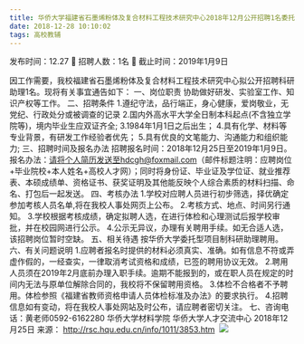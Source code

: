 ```yaml
---
title: 华侨大学福建省石墨烯粉体及复合材料工程技术研究中心2018年12月公开招聘1名委托型项目制科研助理启事
date: 2018-12-28 10:10:02
tags: 高校教辅
---
```

发布时间：12.27   🌟   招聘人数：1名   🌈   截止时间：2019年1月9日
<!-- more -->
因工作需要，我校福建省石墨烯粉体及复合材料工程技术研究中心拟公开招聘科研助理1名。现将有关事宜通告如下：
一、岗位职责
协助做好研发、实验室工作、知识产权等工作。
二、招聘条件
1.遵纪守法，品行端正，身心健康，爱岗敬业，无党纪、行政处分或被调查的记录
2.国内外高水平大学全日制本科起点(不含独立学院等)，境内毕业生应双证齐全;
3.1984年1月1日之后出生；
4.具有化学、材料等专业背景，有研发工作经验者优先；
5.具有优良的文笔能力、沟通能力和组织能力;
三、招聘时间及报名办法
招聘报名时间：2018年12月25日至2019年1月9日。
报名办法：请将个人简历发送至hdcgh@foxmail.com（邮件标题注明：应聘岗位+毕业院校+本人姓名+高校人才网）；同时将身份证、毕业证及学位证、就业推荐表、本硕成绩单、资格证书、获奖证明及其他能反映个人综合素质的材料扫描、命名、打包后一起发送。
四、考核办法
1.学校对应聘人员进行初步筛选，择优确定参加考核人员名单,将在我校人事处网页上公布。
2.考核方式、地点、时间另行通知。
3.学校根据考核成绩，确定拟聘人选，在进行体检和心理测试后报学校审批，并在校园网进行公示。
4.公示无异议，办理有关聘用手续。如无合适人选，该招聘岗位暂时空缺。
五、相关待遇
按华侨大学委托型项目制科研助理聘用。
六、有关问题说明
1.应聘者报名时提供的材料必须真实、准确。如有信息不符或弄虚作假的，一经查实，一律取消考试资格和成绩，已签的聘用协议无效。
2.聘用人员须在2019年2月底前办理入职手续。逾期不能报到的，或在职人员在规定的时间内无法与原单位解除合同的，我校将不保留聘用资格。
3.体检不合格者不予聘用。体检参照《福建省教师资格申请人员体检标准及办法》的要求执行。
4.招聘信息如有变动，将在我校人事处网站及时公布，请应聘者密切关注。
七、咨询电话：黄老师0592-6162280
华侨大学材料学院
华侨大学人才交流中心
2018年12月25日
来源：
http://rsc.hqu.edu.cn/info/1011/3853.htm
 ![](https://cdn.weiweiblog.cn/20181015134814.png)